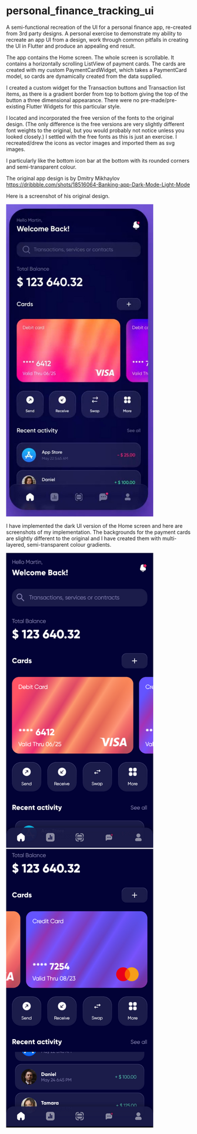 # personal_finance_tracking_ui

A semi-functional recreation of the UI for a personal finance app, re-created from 3rd party designs.
A personal exercise to demonstrate my ability to recreate an app UI from a design, work through common pitfalls in creating the UI in Flutter and produce an appealing end result.

The app contains the Home screen. The whole screen is scrollable. It contains a horizontally scrolling ListView of payment cards.
The cards are created with my custom PaymentCardWidget, which takes a PaymentCard model, so cards are dynamically created from the data supplied.

I created a custom widget for the Transaction buttons and Transaction list items, as there is a gradient border from top to bottom giving the top of the button a three dimensional appearance.
There were no pre-made/pre-existing Flutter Widgets for this particular style.

I located and incorporated the free version of the fonts to the original design. (The only difference is the free versions are very slightly different font weights to the original, but you would probably not notice unless you looked closely.) I settled with the free fonts as this is just an exercise.
I recreated/drew the icons as vector images and imported them as svg images.

I particularly like the bottom icon bar at the bottom with its rounded corners and semi-transparent colour.

The original app design is by Dmitry Mikhaylov
https://dribbble.com/shots/18516064-Banking-app-Dark-Mode-Light-Mode

Here is a screenshot of his original design.

<img src="https://github.com/c0ff33-b34n/personal_finance_ui_flutter/blob/master/originalapp.jpg" width="400">

I have implemented the dark UI version of the Home screen and here are screenshots of my implementation.
The backgrounds for the payment cards are slightly different to the original and I have created them with multi-layered, semi-transparent colour gradients.

<img src="https://github.com/c0ff33-b34n/personal_finance_ui_flutter/blob/master/finishedapp1.png" width="400">
<img src="https://github.com/c0ff33-b34n/personal_finance_ui_flutter/blob/master/finishedapp2.png" width="400">